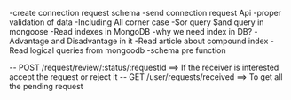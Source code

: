 
-create connection request schema
-send connection request Api
-proper validation of data
-Including All corner case
-$or query $and query in mongoose
-Read indexes in MongoDB
-why we need index in DB?
-Advantage and Disadvantage in it
-Read article about compound index
-Read logical queries from mongoodb
-schema pre function


-- POST /request/review/:status/:requestId ==> If the receiver is interested accept the request or reject it
-- GET /user/requests/received ==> To get all the pending request 




